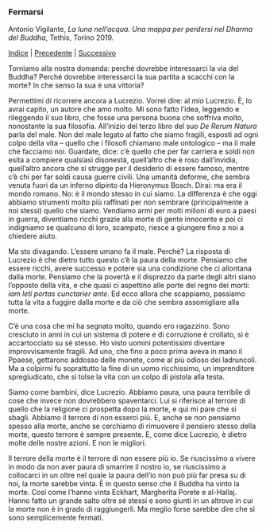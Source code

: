 <link rel="stylesheet" href="../assets/style.css">

### Fermarsi

Antonio Vigilante, _La luna nell’acqua. Una mappa per perdersi nel Dharma del Buddha_, Tethis, Torino 2019.

[Indice](index.md) | [Precedente](io-sono-Dio.md) | [Successivo](angulimala.md)

Torniamo alla nostra domanda: perché dovrebbe interessarci la via del Buddha? Perché dovrebbe interessarci la sua partita a scacchi con la morte? In che senso la sua è una vittoria?

Permettimi di ricorrere ancora a Lucrezio. Vorrei dire: al _mio_ Lucrezio. È, lo avrai capito, un autore che amo molto. Mi sono fatto l’idea, leggendo e rileggendo il suo libro, che fosse una persona buona che soffriva molto, nonostante la sua filosofia. All’inizio del terzo libro del suo _De Rerum Natura_ parla del male. Non del male legato al fatto che siamo fragili, esposti ad ogni colpo della vita – quello che i filosofi chiamano male ontologico – ma il male che facciamo noi. Guardate, dice: c’è quello che per far carriera e soldi non esita a compiere qualsiasi disonestà, quell’altro che è roso dall’invidia, quell’altro ancora che si strugge per il desiderio di essere famoso, mentre c’è chi per far soldi causa guerre civili. Una umanità deforme, che sembra venuta fuori da un inferno dipinto da Hieronymus Bosch. Dirai: ma era il mondo romano. No: è il mondo stesso in cui siamo. La differenza è che oggi abbiamo strumenti molto più raffinati per non sembrare (principalmente a noi stessi) quello che siamo. Vendiamo armi per molti milioni di euro a paesi in guerra, diventiamo ricchi grazie alla morte di gente innocente e poi ci indigniamo se qualcuno di loro, scampato, riesce a giungere fino a noi a chiedere aiuto.

Ma sto divagando. L’essere umano fa il male. Perché? La risposta di Lucrezio è che dietro tutto questo c’è la paura della morte. Pensiamo che essere ricchi, avere successo e potere sia una condizione che ci allontana dalla morte. Pensiamo che la povertà e il disprezzo da parte degli altri siano l’opposto della vita, e che quasi ci aspettino alle porte del regno dei morti: _iam leti portas cunctarier ante_. Ed ecco allora che scappiamo, passiamo tutta la vita a fuggire dalla morte e da ciò che sembra assomigliare alla morte.

C’è una cosa che mi ha segnato molto, quando ero ragazzino. Sono cresciuto in anni in cui un sistema di potere e di corruzione è crollato, si è accartocciato su sé stesso. Ho visto uomini potentissimi diventare improvvisamente fragili. Ad uno, che fino a poco prima aveva in mano il Ppaese, gettarono addosso delle monete, come al più odioso dei ladruncoli. Ma a colpirmi fu soprattutto la fine di un uomo ricchissimo, un imprenditore spregiudicato, che si tolse la vita con un colpo di pistola alla testa.

Siamo come bambini, dice Lucrezio. Abbiamo paura, una paura terribile di cose che invece non dovrebbero spaventarci. Lui si riferisce al terrore di quello che la religione ci prospetta dopo la morte, e qui mi pare che si sbagli. Abbiamo il terrore di non esserci più. E, anche se non pensiamo spesso alla morte, anche se cerchiamo di rimuovere il pensiero stesso della morte, questo terrore è sempre presente. E, come dice Lucrezio, è dietro molte delle nostre azioni. E non le migliori.

Il terrore della morte è il terrore di non essere più io. Se riuscissimo a vivere in modo da non aver paura di smarrire il nostro io, se riuscissimo a collocarci in un oltre nel quale la paura dell’io non può più far presa su di noi, la morte sarebbe vinta. È in questo senso che il Buddha ha vinto la morte. Così come l’hanno vinta Eckhart, Margherita Porete e al-Hallaj. Hanno fatto un grande salto oltre sé stessi e sono giunti in un altrove in cui la morte non è in grado di raggiungerli. Ma meglio forse sarebbe dire che si sono semplicemente fermati.

 
